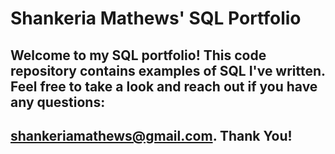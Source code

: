 # Shankeria Mathews' SQL Portfolio

## Welcome to my SQL portfolio! This code repository contains examples of SQL I've written. Feel free to take a look and reach out if you have any questions:
## shankeriamathews@gmail.com. Thank You!

